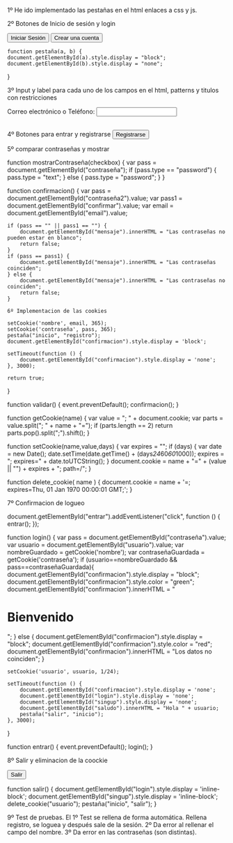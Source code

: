 1º He ido implementado las pestañas en el html enlaces a css y js.

2º Botones de Inicio de sesión y login

<div class="boton">
            <button id="login">Iniciar Sesión</button>
            <button id="singup">Crear una cuenta</button>
        </div>

    function pestaña(a, b) {
    document.getElementById(a).style.display = "block";
    document.getElementById(b).style.display = "none";
}

3º Input y label para cada uno de los campos en el html, patterns y titulos con restricciones

 <label for="usuario">Correo electrónico o Teléfono:</label>
                <input type="text" name="usuario" id="usuario"
                    pattern="^([0-9]{9})|([A-Za-z0-9._%+-]+@[a-z0-9.-]+\.[a-z]{2,3})$"
                    title="Debe ser un eMail o Teléfono correcto" required><br><br>

4º Botones para entrar y registrarse
    <input type="submit" id="registrarse" value="Registrarse" onclick="validar()"><br>

5º comparar contraseñas y mostrar

function mostrarContraseña(checkbox) {
    var pass = document.getElementById("contraseña");
    if (pass.type == "password") {
        pass.type = "text";
    } else {
        pass.type = "password";
    }
}

function confirmacion() {
    var pass = document.getElementById("contraseña2").value;
    var pass1 = document.getElementById("confirmar").value;
    var email = document.getElementById("email").value;

    if (pass == "" || pass1 == "") {
        document.getElementById("mensaje").innerHTML = "Las contraseñas no pueden estar en blanco";
        return false;
    }
    if (pass == pass1) {
        document.getElementById("mensaje").innerHTML = "Las contraseñas coinciden";
    } else {
        document.getElementById("mensaje").innerHTML = "Las contraseñas no coinciden";
        return false;
    }

    6º Implementacion de las cookies

    setCookie('nombre', email, 365);
    setCookie('contraseña', pass, 365);
    pestaña("inicio", "registro");
    document.getElementById("confirmacion").style.display = 'block';

    setTimeout(function () {
        document.getElementById("confirmacion").style.display = 'none';
    }, 3000);

    return true;
}

function validar() {
    event.preventDefault();
    confirmacion();
}

function getCookie(name) {
  var value = "; " + document.cookie;
  var parts = value.split("; " + name + "=");
  if (parts.length == 2) return parts.pop().split(";").shift();
}

function setCookie(name,value,days) {
    var expires = "";
    if (days) {
        var date = new Date();
        date.setTime(date.getTime() + (days*24*60*60*1000));
        expires = "; expires=" + date.toUTCString();
    }
    document.cookie = name + "=" + (value || "")  + expires + "; path=/";
}

function delete_cookie( name ) {
  document.cookie = name + '=; expires=Thu, 01 Jan 1970 00:00:01 GMT;';
}

7º Confirmacion de logueo

document.getElementById("entrar").addEventListener("click", function () {
    entrar();
});

function login() {
    var pass = document.getElementById("contraseña").value;
    var usuario = document.getElementById("usuario").value;
    var nombreGuardado = getCookie('nombre');
    var contraseñaGuardada = getCookie('contraseña');
    if (usuario==nombreGuardado && pass==contraseñaGuardada){
        document.getElementById("confirmacion").style.display = "block";
        document.getElementById("confirmacion").style.color = "green";
        document.getElementById("confirmacion").innerHTML = "<h1>Bienvenido</h1>";
    } else {
        document.getElementById("confirmacion").style.display = "block";
        document.getElementById("confirmacion").style.color = "red";
        document.getElementById("confirmacion").innerHTML = "Los datos no coinciden";
    }

    setCookie('usuario', usuario, 1/24);

    setTimeout(function () {
        document.getElementById("confirmacion").style.display = 'none';
        document.getElementById("login").style.display = 'none';
        document.getElementById("singup").style.display = 'none';
        document.getElementById("saludo").innerHTML = "Hola " + usuario;
        pestaña("salir", "inicio");
    }, 3000);
}

function entrar() {
    event.preventDefault();
    login();
}

8º Salir y eliminacion de la coockie

<button onclick="salir()">Salir</button>

function salir() {
    document.getElementById("login").style.display = 'inline-block';
    document.getElementById("singup").style.display = 'inline-block';
    delete_cookie("usuario");
    pestaña("inicio", "salir");
}

9º Test de pruebas.
El 1º Test se rellena de forma automática. 
Rellena registro, se loguea y después sale de la sesión.
2º Da error al rellenar el campo del nombre. 
3º Da error en las contraseñas (son distintas).
